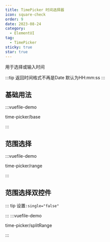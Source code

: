 ```yaml
---
title: TimePicker 时间选择器
icon: square-check
order: 9
date: 2023-08-24
category:
  - ElementUI
tag:
  - TimePicker
sticky: true
star: true
---
```


用于选择或输入时间

<!-- more -->

:::tip
返回时间格式不再是Date 默认为HH:mm:ss
:::

## 基础用法

:::vuefile-demo

time-picker/base

:::

## 范围选择

:::vuefile-demo

time-picker/range

:::

## 范围选择双控件

::: tip
设置<code>:single="false"</code>

:::
:::vuefile-demo

time-picker/splitRange

:::
